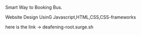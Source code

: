 Smart Way to Booking Bus.

Website Design UsinG Javascript,HTML,CSS,CSS-frameworks

here is the link -> deafening-root.surge.sh
